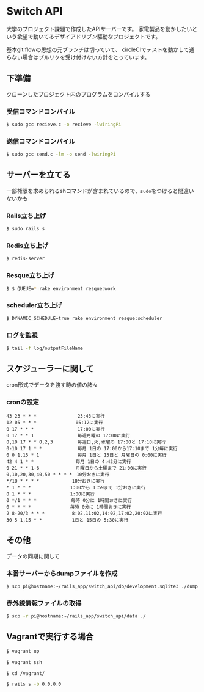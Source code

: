 # Switch API

大学のプロジェクト課題で作成したAPIサーバーです。
家電製品を動かしたいという欲望で動いてるデザイアドリブン駆動なプロジェクトです。

基本git flowの思想の元ブランチは切っていて、
circleCIでテストを動かして通らない場合はプルリクを受け付けない方針をとっています。

## 下準備

クローンしたプロジェクト内のプログラムをコンパイルする

### 受信コマンドコンパイル

```sh
$ sudo gcc recieve.c -o recieve -lwiringPi
```

### 送信コマンドコンパイル

```sh
$ sudo gcc send.c -lm -o send -lwiringPi
```

## サーバーを立てる

一部権限を求められるshコマンドが含まれているので、`sudo`をつけると間違いないかも

### Rails立ち上げ

```sh
$ sudo rails s
```
### Redis立ち上げ

```sh
$ redis-server
```

### Resque立ち上げ

```sh
$ $ QUEUE=* rake environment resque:work
```

### scheduler立ち上げ

```sh
$ DYNAMIC_SCHEDULE=true rake environment resque:scheduler
```

### ログを監視

```sh
$ tail -f log/outputFileName
```


## スケジューラーに関して

cron形式でデータを渡す時の値の諸々

### cronの設定

```
43 23 * * *               23:43に実行
12 05 * * * 　　          05:12に実行
0 17 * * *                17:00に実行
0 17 * * 1                毎週月曜の 17:00に実行
0,10 17 * * 0,2,3         毎週日,火,水曜の 17:00と 17:10に実行
0-10 17 1 * *             毎月 1日の 17:00から17:10まで 1分毎に実行
0 0 1,15 * 1              毎月 1日と 15日と 月曜日の 0:00に実行
42 4 1 * * 　          　 毎月 1日の 4:42分に実行
0 21 * * 1-6　　          月曜日から土曜まで 21:00に実行
0,10,20,30,40,50 * * * *　10分おきに実行
*/10 * * * * 　　　　　　 10分おきに実行
* 1 * * *　　　　　　　　 1:00から 1:59まで 1分おきに実行
0 1 * * *　　　　　　　　 1:00に実行
0 */1 * * *　　　　　　　 毎時 0分に 1時間おきに実行
0 * * * *　　　　　　　　 毎時 0分に 1時間おきに実行
2 8-20/3 * * *　　　　　　8:02,11:02,14:02,17:02,20:02に実行
30 5 1,15 * *　　　　　　 1日と 15日の 5:30に実行
```



## その他

データの同期に関して

### 本番サーバーからdumpファイルを作成

```sh
$ scp pi@hostname:~/rails_app/switch_api/db/development.sqlite3 ./dump.sqlite3
```

### 赤外線情報ファイルの取得

```sh
$ scp -r pi@hostname:~/rails_app/switch_api/data ./
```

## Vagrantで実行する場合

```sh
$ vagrant up

$ vagrant ssh

$ cd /vagrant/

$ rails s -b 0.0.0.0
```
